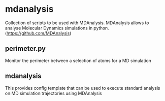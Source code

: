 # mdanalysis

Collection of scripts to be used with MDAnalysis. MDAnalysis allows to analyse Molecular Dynamics simulations in python. (https://github.com/MDAnalysis)

## perimeter.py
Monitor the perimeter between a selection of atoms for a MD simulation

## mdanalysis
This provides config template that can be used to execute standard analysis on MD simulation trajectories using MDAnalysis
